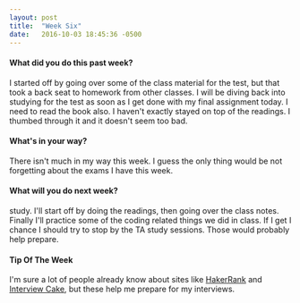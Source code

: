 ```yaml
---
layout: post
title:  "Week Six"
date:   2016-10-03 18:45:36 -0500
---
```

#### What did you do this past week?

I started off by going over some of the class material for the test, but that took a back seat to homework from other classes. I will be diving back into studying for the test as soon as I get done with my final assignment today. I need to read the book also. I haven't exactly stayed on top of the readings. I thumbed through it and it doesn't seem too bad.

#### What's in your way?

There isn't much in my way this week. I guess the only thing would be not forgetting about the exams I have this week.

#### What will you do next week?

study. I'll start off by doing the readings, then going over the class notes. Finally I'll practice some of the coding related things we did in class. If I get I chance I should try to stop by the TA study sessions. Those would probably help prepare.

#### Tip Of The Week

I'm sure a lot of people already know about sites like [HakerRank][1] and [Interview Cake][2], but these help me prepare for my interviews.

[1]: https://www.hackerrank.com/
[2]: https://www.interviewcake.com/
